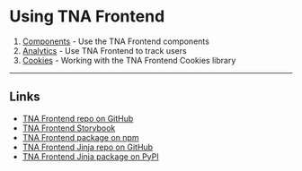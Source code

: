 # Using TNA Frontend

1. [Components](./components.md) - Use the TNA Frontend components
1. [Analytics](./analytics.md) - Use TNA Frontend to track users
1. [Cookies](./cookies.md) - Working with the TNA Frontend Cookies library

---

## Links

- [TNA Frontend repo on GitHub](https://github.com/nationalarchives/tna-frontend)
- [TNA Frontend Storybook](https://nationalarchives.github.io/tna-frontend/)
- [TNA Frontend package on npm](https://www.npmjs.com/package/@nationalarchives/frontend)
- [TNA Frontend Jinja repo on GitHub](https://github.com/nationalarchives/tna-frontend-jinja)
- [TNA Frontend Jinja package on PyPI](https://pypi.org/project/tna-frontend-jinja/)
